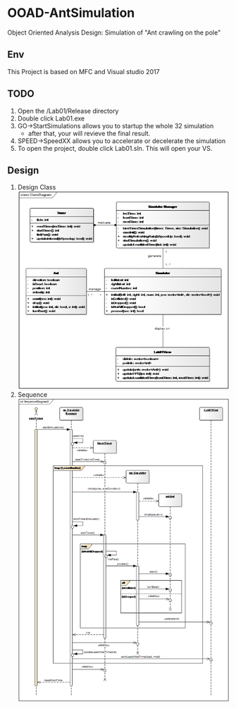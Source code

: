 # OOAD-AntSimulation
Object Oriented Analysis  Design: Simulation of "Ant crawling on the pole"
## Env
This Project is based on MFC and Visual studio 2017
## TODO
   1. Open the /Lab01/Release directory
   2. Double click Lab01.exe
   3. GO->StartSimulations allows you to startup the whole 32 simulation
      - after that, your will revieve the final result.
   4. SPEED->SpeedXX allows you to accelerate or decelerate the simulation
   5. To open the project, double click Lab01.sln. This will open your VS.  
## Design
1. Design Class
![image](https://github.com/ceej7/OOAD-AntSimulation/blob/master/Document/DesignClass.png)
2. Sequence
![image](https://github.com/ceej7/OOAD-AntSimulation/blob/master/Document/SequenceDiagram.png)


